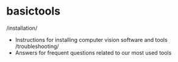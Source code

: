 # basictools
/installation/
+ Instructions for installing computer vision software and tools
/troubleshooting/
+ Answers for frequent questions related to our most used tools
